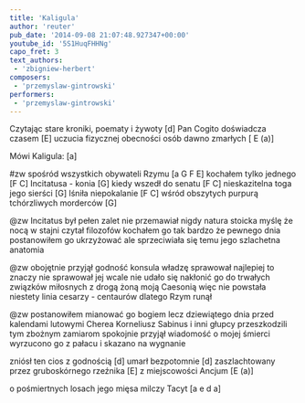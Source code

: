 ```yaml
---
title: 'Kaligula'
author: 'reuter'
pub_date: '2014-09-08 21:07:48.927347+00:00'
youtube_id: '5S1HuqFHHNg'
capo_fret: 3
text_authors:
 - 'zbigniew-herbert'
composers:
 - 'przemyslaw-gintrowski'
performers:
 - 'przemyslaw-gintrowski'
---
```


Czytając stare kroniki, poematy i żywoty [d]
Pan Cogito doświadcza czasem [E]
uczucia fizycznej obecności osób dawno zmarłych [ E (a)]

Mówi Kaligula: [a]

#zw
spośród wszystkich obywateli Rzymu [a G F E]
kochałem tylko jednego [F C]
Incitatusa - konia [G]
kiedy wszedł do senatu [F C]
nieskazitelna toga jego sierści [G]
lśniła niepokalanie [F C]
wśród obszytych purpurą tchórzliwych morderców [G]

@zw
Incitatus był pełen zalet nie przemawiał nigdy
natura stoicka myślę że nocą 
w stajni czytał filozofów
kochałem go tak bardzo 
że pewnego dnia postanowiłem go ukrzyżować
ale sprzeciwiała się temu 
jego szlachetna anatomia

@zw
obojętnie przyjął godność konsula
władzę sprawował najlepiej
to znaczy nie sprawował jej wcale
nie udało się nakłonić go do trwałych związków miłosnych
z drogą żoną moją Caesonią
więc nie powstała niestety linia cesarzy - centaurów
dlatego Rzym runął

@zw
postanowiłem mianować go bogiem lecz dziewiątego dnia przed kalendami lutowymi
Cherea Korneliusz Sabinus 
i inni głupcy przeszkodzili tym zbożnym zamiarom
spokojnie przyjął wiadomość 
o mojej śmierci
wyrzucono go z pałacu 
i skazano na wygnanie

zniósł ten cios z godnością [d]
umarł bezpotomnie [d]
zaszlachtowany przez gruboskórnego rzeźnika [E]
z miejscowości Ancjum [E (a)]

o pośmiertnych losach jego mięsa milczy Tacyt [a e d a]